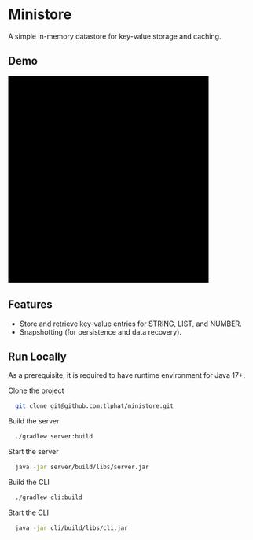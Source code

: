 # Ministore

A simple in-memory datastore for key-value storage and caching.


## Demo

![](./assets/demo.gif)


## Features

- Store and retrieve key-value entries for STRING, LIST, and NUMBER.
- Snapshotting (for persistence and data recovery).


## Run Locally

As a prerequisite, it is required to have runtime environment for Java 17+.

Clone the project

```bash
  git clone git@github.com:tlphat/ministore.git
```

Build the server

```bash
  ./gradlew server:build
```

Start the server

```bash
  java -jar server/build/libs/server.jar
```

Build the CLI
```bash
  ./gradlew cli:build
```

Start the CLI

```bash
  java -jar cli/build/libs/cli.jar
```
